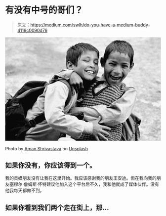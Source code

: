 # 有没有中号的哥们？

> 原文：<https://medium.com/swlh/do-you-have-a-medium-buddy-4119c0090d76>

![](img/3f8a951b6a0a9ec3bf0c0e2dfcbdc39a.png)

Photo by [Aman Shrivastava](https://unsplash.com/@amansks91?utm_source=medium&utm_medium=referral) on [Unsplash](https://unsplash.com?utm_source=medium&utm_medium=referral)

## 如果你没有，你应该得到一个。

我的灵媒朋友没有让我在这里开始。我应该感谢我的朋友王安迪。但在我向我的朋友塞缪尔·詹姆斯·怀特建议他加入这个平台后不久，我和他就成了媒体伙伴。没有他我每天都做不到。

## 如果你看到我们两个走在街上，那…